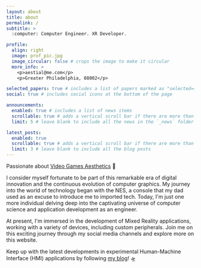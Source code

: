 ```yaml
---
layout: about
title: about
permalink: /
subtitle: >
  :computer: Computer Engineer. XR Developer.

profile:
  align: right
  image: prof_pic.jpg
  image_circular: false # crops the image to make it circular
  more_info: >
    <p>aestial@me.com</p>
    <p>Greater Philadelphia, 08002</p>

selected_papers: true # includes a list of papers marked as "selected={true}"
social: true # includes social icons at the bottom of the page

announcements:
  enabled: true # includes a list of news items
  scrollable: true # adds a vertical scroll bar if there are more than 3 news items
  limit: 5 # leave blank to include all the news in the `_news` folder

latest_posts:
  enabled: true
  scrollable: true # adds a vertical scroll bar if there are more than 3 new posts items
  limit: 3 # leave blank to include all the blog posts
---
```


Passionate about [Video Games Aesthetics](https://www.artstation.com/aestial) :space_invader:

I consider myself fortunate to be part of this remarkable era of digital innovation and the continuous evolution of computer graphics. My journey into the world of technology began with the NES, a console that my dad used as an excuse to introduce me to imported tech. Today, I'm just one more individual delving deep into the captivating universe of computer science and application development as an engineer.

At present, I'm immersed in the development of Mixed Reality applications, working with a variety of devices, including custom peripherals. Join me on this exciting journey through my social media channels and explore more on this website. 

Keep up with the latest developments in experimental Human-Machine Interface (HMI) applications by following [my blog](/blog/)! :flying_saucer:	